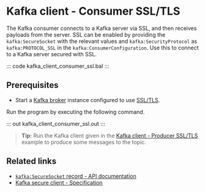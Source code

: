 # Kafka client - Consumer SSL/TLS

The Kafka consumer connects to a Kafka server via SSL, and then receives payloads from the server. SSL can be enabled by providing the `kafka:SecureSocket` with the relevant values and `kafka:SecurityProtocol` as `kafka:PROTOCOL_SSL` in the `kafka:ConsumerConfiguration`. Use this to connect to a Kafka server secured with SSL.

::: code kafka_client_consumer_ssl.bal :::

## Prerequisites
- Start a [Kafka broker](https://kafka.apache.org/quickstart) instance configured to use [SSL/TLS](https://docs.confluent.io/3.0.0/kafka/ssl.html#configuring-kafka-brokers).

Run the program by executing the following command.

::: out kafka_client_consumer_ssl.out :::

>**Tip:** Run the Kafka client given in the [Kafka client - Producer SSL/TLS](/learn/by-example/kafka-client-producer-ssl) example to produce some messages to the topic.

## Related links
- [`kafka:SecureSocket` record - API documentation](https://lib.ballerina.io/ballerinax/kafka/latest/records/SecureSocket)
- [Kafka secure client - Specification](https://github.com/ballerina-platform/module-ballerinax-kafka/blob/master/docs/spec/spec.md#4212-secure-client)
